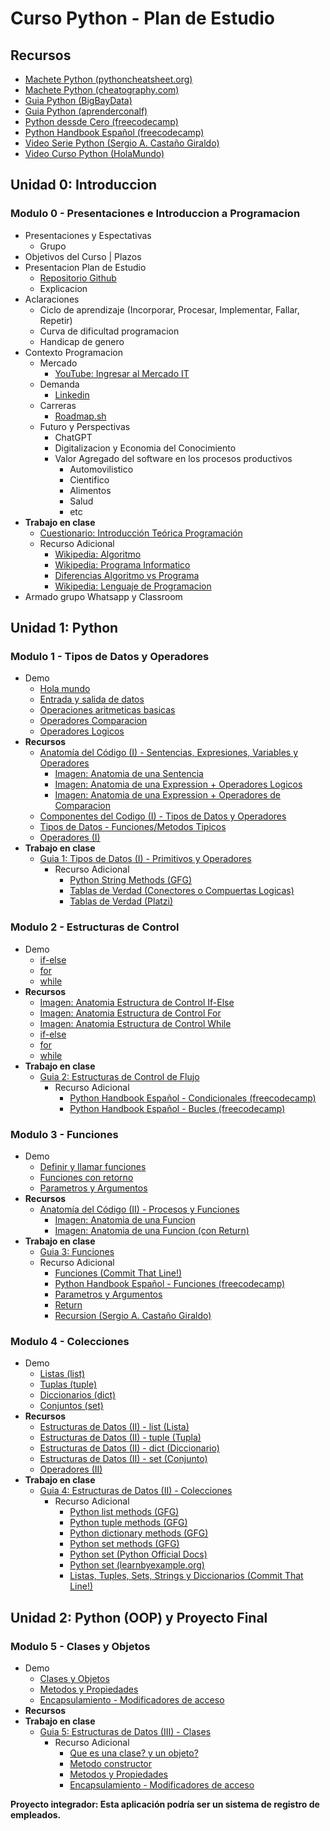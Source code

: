 # Curso Python - Plan de Estudio

## Recursos

- [Machete Python (pythoncheatsheet.org)](https://www.pythoncheatsheet.org/cheatsheet/basics)
- [Machete Python (cheatography.com)](https://cheatography.com/torerohk/cheat-sheets/python-3-espanol/)
- [Guia Python (BigBayData)](https://www.bigbaydata.com/ejercicios-tipos-de-datos-python/)
- [Guia Python (aprenderconalf)](https://aprendeconalf.es/docencia/python/ejercicios/tipos-datos/)
- [Python dessde Cero (freecodecamp)](https://www.freecodecamp.org/espanol/news/aprende-a-programar-en-python-desde-cero-curso-completo-gratis/)
- [Python Handbook Español (freecodecamp)](https://www.freecodecamp.org/espanol/news/el-manual-de-python/)
- [Video Serie Python (Sergio A. Castaño Giraldo)](https://www.youtube.com/watch?v=aiNBMEjF9dM&list=PLF-qcfymUY4X77SGRkIK9kswlfD1L-eAu&index=1)
- [Video Curso Python (HolaMundo)](https://www.youtube.com/watch?v=tQZy0U8s9LY)

## Unidad 0: Introduccion

### Modulo 0 - Presentaciones e Introduccion a Programacion

- Presentaciones y Espectativas
  - Grupo
- Objetivos del Curso | Plazos
- Presentacion Plan de Estudio
  - [Repositorio Github](https://github.com/estebanmatias92/curso-python-plan-de-estudio-CFL415/blob/main/README.md)
  - Explicacion
- Aclaraciones
  - Ciclo de aprendizaje (Incorporar, Procesar, Implementar, Fallar, Repetir)
  - Curva de dificultad programacion
  - Handicap de genero
- Contexto Programacion
  - Mercado
    - [YouTube: Ingresar al Mercado IT](https://www.youtube.com/watch?v=BctKQ6HX1eI)
  - Demanda
    - [Linkedin](https://www.linkedin.com/)
  - Carreras
    - [Roadmap.sh](https://roadmap.sh/)
  - Futuro y Perspectivas
    - ChatGPT
    - Digitalizacion y Economia del Conocimiento
    - Valor Agregado del software en los procesos productivos
      - Automovilistico
      - Cientifico
      - Alimentos
      - Salud
      - etc
- **Trabajo en clase**
  - [Cuestionario: Introducción Teórica Programación](https://docs.google.com/document/d/1cvWBhaWzbJlcBE7YE6Zvu_XaBKKWUB25KUJ0UNnhYec/edit?usp=sharing)
  - Recurso Adicional
    - [Wikipedia: Algoritmo](https://es.wikipedia.org/wiki/Algoritmo)
    - [Wikipedia: Programa Informatico](https://es.wikipedia.org/wiki/Programa_inform%C3%A1tico)
    - [Diferencias Algoritmo vs Programa](https://www.diferenciador.com/algoritmo-y-programa/#:~:text=La%20diferencia%20entre%20un%20algoritmo,escritos%20en%20lenguaje%20de%20programaci%C3%B3n.)
    - [Wikipedia: Lenguaje de Programacion](https://es.wikipedia.org/wiki/Lenguaje_de_programaci%C3%B3n)
- Armado grupo Whatsapp y Classroom

## Unidad 1: Python

### Modulo 1 - Tipos de Datos y Operadores

- Demo
  - [Hola mundo](https://github.com/estebanmatias92/curso-python-plan-de-estudio-CFL415/blob/main/unidad-1/modulo-1/demo/hola_mundo.py)
  - [Entrada y salida de datos](https://github.com/estebanmatias92/curso-python-plan-de-estudio-CFL415/blob/main/unidad-1/modulo-1/demo/entrada_salida.py)
  - [Operaciones aritmeticas basicas](https://github.com/estebanmatias92/curso-python-plan-de-estudio-CFL415/blob/main/unidad-1/modulo-1/demo/aritmetica.py)
  - [Operadores Comparacion](https://github.com/estebanmatias92/curso-python-plan-de-estudio-CFL415/blob/main/unidad-1/modulo-1/demo/operadores_comparacion.py)
  - [Operadores Logicos](https://github.com/estebanmatias92/curso-python-plan-de-estudio-CFL415/blob/main/unidad-1/modulo-1/demo/operadores_logicos.py)
- **Recursos**
  - [Anatomía del Código (I) - Sentencias, Expresiones, Variables y Operadores](https://docs.google.com/document/d/1x05TEvptNmd2wyo5TsOFnmxXzQVtSFkVTSawUbf-9LI/edit?usp=sharing)
    - [Imagen: Anatomia de una Sentencia](https://drive.google.com/file/d/1OUOsqQsQIiIYDOSWMjSoelrtTsiWdvvO/view?usp=sharing)
    - [Imagen: Anatomia de una Expression + Operadores Logicos](https://drive.google.com/file/d/1OZw-opNLfSNCU8mN66d6EblATrM_VYTa/view?usp=sharing)
    - [Imagen: Anatomia de una Expression + Operadores de Comparacion](https://drive.google.com/file/d/1OalZgbAxMfWvrs_DsGOELiiH3ApTwLla/view?usp=sharing)
  - [Componentes del Codigo (I) - Tipos de Datos y Operadores](https://docs.google.com/document/d/1RKF5o8h2fKYu--aQuD5yjtBknbGMLOn6U-8-_ir0zPY/edit?usp=sharing)
  - [Tipos de Datos - Funciones/Metodos Tipicos](https://docs.google.com/document/d/16cr0tFi2WmSWPjK0gCcHHs1EoiRKIefcqpDzB8-FVYI/edit?usp=sharing)
  - [Operadores (I)](https://docs.google.com/document/d/1s5JDnLh8JhvSQxtsx2ZIYkeqnwo17Fn3Yd4Mb45SKrQ/edit?usp=sharing)
- **Trabajo en clase**
  - [Guia 1: Tipos de Datos (I) - Primitivos y Operadores](https://docs.google.com/document/d/1gzKvbuNUeaD8uB_m5r4r_Ygit1doycLDiitm2gZDOs0/edit?usp=sharing)
    - Recurso Adicional
      - [Python String Methods (GFG)](https://www.geeksforgeeks.org/python-string-methods/)
      - [Tablas de Verdad (Conectores o Compuertas Logicas)](https://lamaquinaoraculo.com/matematicas/tablas-verdad-proposicional/)
      - [Tablas de Verdad (Platzi)](https://www.youtube.com/watch?v=Pfyuv5ZnNNw)

### Modulo 2 - Estructuras de Control

- Demo
  - [if-else](https://github.com/estebanmatias92/curso-python-plan-de-estudio-CFL415/blob/main/unidad-1/modulo-2/demo/if-else.py)
  - [for](https://github.com/estebanmatias92/curso-python-plan-de-estudio-CFL415/blob/main/unidad-1/modulo-2/demo/for.py)
  - [while](https://github.com/estebanmatias92/curso-python-plan-de-estudio-CFL415/blob/main/unidad-1/modulo-2/demo/while.py)
- **Recursos**
  - [Imagen: Anatomia Estructura de Control If-Else](https://drive.google.com/file/d/1gZSIrwyC5VVpeGehatltLCU2iOgrajZm/view?usp=sharing)
  - [Imagen: Anatomia Estructura de Control For](https://drive.google.com/file/d/1gq_WoR03LujH1MxDQph51w67RjQMZpp9/view?usp=sharing)
  - [Imagen: Anatomia Estructura de Control While](https://drive.google.com/file/d/1gmGaJq56Yb8ssTELCZDBAzOMfEhU5Dnr/view?usp=sharing)
  - [if-else](https://docs.google.com/document/d/1LuA9p1DqWhd4i58Y4z--9d9vBUqML-iYQc14feDX9hg/edit?usp=sharing)
  - [for](https://docs.google.com/document/d/1zTt9Bm3hOCvNH8ilPEVv80U4InRnLxIERa3iV9w6qQo/edit?usp=sharing)
  - [while](https://docs.google.com/document/d/1q5fWTtkn41-yH16xYtjGhKOWkNm_5mcQg_H_E0xACC8/edit?usp=sharing)
- **Trabajo en clase**
  - [Guia 2: Estructuras de Control de Flujo](https://docs.google.com/document/d/1q-Ukd9ehutmV8knrUYJWUCMe4X4lM6vCr2_DDcTmCm4/edit?usp=sharing)
    - Recurso Adicional
      - [Python Handbook Español - Condicionales (freecodecamp)](https://www.freecodecamp.org/espanol/news/el-manual-de-python/#controlstatementsinpython)
      - [Python Handbook Español - Bucles (freecodecamp)](https://www.freecodecamp.org/espanol/news/el-manual-de-python/#loopsinpython)

### Modulo 3 - Funciones

- Demo
  - [Definir y llamar funciones](https://github.com/estebanmatias92/curso-python-plan-de-estudio-CFL415/blob/main/unidad-1/modulo-3/demo/functions-no-return.py)
  - [Funciones con retorno](https://github.com/estebanmatias92/curso-python-plan-de-estudio-CFL415/blob/main/unidad-1/modulo-3/demo/functions.py)
  - [Parametros y Argumentos](https://github.com/estebanmatias92/curso-python-plan-de-estudio-CFL415/blob/main/unidad-1/modulo-3/demo/functions.py)
- **Recursos**
  - [Anatomía del Código (II) - Procesos y Funciones](https://docs.google.com/document/d/1ANHRdT6TXfOcOM5haP_imd3pP-KSVhnzalRb1zbCh10/edit?usp=sharing)
    - [Imagen: Anatomia de una Funcion](https://drive.google.com/file/d/1h_dJPsWyhRtA0SfCBAWsCD13x_eHghXR/view?usp=sharing)
    - [Imagen: Anatomia de una Funcion (con Return)](https://drive.google.com/file/d/1hSwtQdx12uPSGPrMTYZeUgLLH4Ofjgp5/view?usp=sharing)
- **Trabajo en clase**
  - [Guia 3: Funciones](https://docs.google.com/document/d/180BouVEpBP9wACpsW32aiSiOfEg7mOFler7KqdvQKrs/edit?usp=sharing)
  - Recurso Adicional
    - [Funciones (Commit That Line!)](https://www.youtube.com/watch?v=hLRoDs4wNCU)
    - [Python Handbook Español - Funciones (freecodecamp)](https://www.freecodecamp.org/espanol/news/el-manual-de-python/#functionsinpython)
    - [Parametros y Argumentos](https://docs.hektorprofe.net/python/programacion-de-funciones/argumentos-y-parametros/)
    - [Return](https://docs.hektorprofe.net/python/programacion-de-funciones/retorno-de-valores/)
    - [Recursion (Sergio A. Castaño Giraldo)](https://www.youtube.com/watch?v=FMi7aW1VD5c)

### Modulo 4 - Colecciones

- Demo
  - [Listas (list)](https://github.com/estebanmatias92/curso-python-plan-de-estudio-CFL415/blob/main/unidad-1/modulo-4/demo/listas.py)
  - [Tuplas (tuple)](https://github.com/estebanmatias92/curso-python-plan-de-estudio-CFL415/blob/main/unidad-1/modulo-4/demo/tuples.py)
  - [Diccionarios (dict)](https://github.com/estebanmatias92/curso-python-plan-de-estudio-CFL415/blob/main/unidad-1/modulo-4/demo/dictionaries.py)
  - [Conjuntos (set)](https://github.com/estebanmatias92/curso-python-plan-de-estudio-CFL415/blob/main/unidad-1/modulo-4/demo/sets.py)
- **Recursos**
  - [Estructuras de Datos (II) - list (Lista)](https://docs.google.com/document/d/1cBf27BdouByrsny9PBNY3267BUeBXxkra4Se_3ndMO4/edit?usp=sharing)
  - [Estructuras de Datos (II) - tuple (Tupla)](https://docs.google.com/document/d/1_6E_kLnWz9PHQYYs3_d9xyXD_vrPH6OjS584jCaqyds/edit?usp=sharing)
  - [Estructuras de Datos (II) - dict (Diccionario)](https://docs.google.com/document/d/15z08K_1JwQsxcPrj2_IUm2JSukXRYTWuilaciA2ooqk/edit?usp=sharing)
  - [Estructuras de Datos (II) - set (Conjunto)](https://docs.google.com/document/d/1l0DPJGBp5hsMHMdrgjdYBJ4Zj1z-lfuTs0duKk65dX8/edit?usp=sharing)
  - [Operadores (II)](https://docs.google.com/document/d/1pydV015jP915u4g43E70NMYHPPdMt1T5dazIHfhM52Y/edit?usp=sharing)
- **Trabajo en clase**
  - [Guia 4: Estructuras de Datos (II) - Colecciones](https://docs.google.com/document/d/1Z6Vjz8NfbDBUFD0IgVQB8K0VzmO4gm7UTdZ9sw85xkM/edit?usp=sharing)
    - Recurso Adicional
      - [Python list methods (GFG)](https://www.geeksforgeeks.org/list-methods-in-python/)
      - [Python tuple methods (GFG)](https://www.geeksforgeeks.org/python-tuple-methods/)
      - [Python dictionary methods (GFG)](https://www.geeksforgeeks.org/python-dictionary-methods/)
      - [Python set methods (GFG)](https://www.geeksforgeeks.org/python-set-methods/)
      - [Python set (Python Official Docs)](https://docs.python.org/3/library/stdtypes.html#set-types-set-frozenset)
      - [Python set (learnbyexample.org)](https://www.learnbyexample.org/python-set/)
      - [Listas, Tuples, Sets, Strings y Diccionarios (Commit That Line!)](https://www.youtube.com/watch?v=CCUNuqqn7PQ)

## Unidad 2: Python (OOP) y Proyecto Final

### Modulo 5 - Clases y Objetos

- Demo
  - [Clases y Objetos](https://github.com/estebanmatias92/curso-python-plan-de-estudio-CFL415/blob/main/unidad-2/modulo-5/demo/classes-y-objetos.py)
  - [Metodos y Propiedades]()
  - [Encapsulamiento - Modificadores de acceso]()
- **Recursos**
- **Trabajo en clase**
  - [Guia 5: Estructuras de Datos (III) - Clases](https://docs.google.com/document/d/1jFqjk1HTbukBDI_dYl2JmYJdkNz4rH3R8rP_9l566Ik/edit?usp=sharing)
    - Recurso Adicional
      - [Que es una clase? y un objeto?](https://pythones.net/clases-y-metodos-python-oop/#%C2%BFQue_es_una_clase_en_Python)
      - [Metodo constructor](https://pythones.net/clases-y-metodos-python-oop/#El_metodo_constructor_de_las_clases_en_Python_init)
      - [Metodos y Propiedades](https://pythones.net/clases-y-metodos-python-oop/#Atributos_y_metodos_de_un_objeto)
      - [Encapsulamiento - Modificadores de acceso](https://ellibrodepython.com/encapsulamiento-poo)

**Proyecto integrador: Esta aplicación podría ser un sistema de registro de empleados.**
